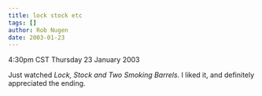 ```yaml
---
title: lock stock etc
tags: []
author: Rob Nugen
date: 2003-01-23
---
```


<p class=date>4:30pm CST Thursday 23 January 2003</p>

<p>Just watched <em>Lock, Stock and Two Smoking Barrels</em>.  I liked
it, and definitely appreciated the ending.</p>

